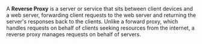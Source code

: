 A **Reverse Proxy** is a server or service that sits between client devices and a web server, forwarding client requests to the web server and returning the server's responses back to the clients. Unlike a forward proxy, which handles requests on behalf of clients seeking resources from the internet, a reverse proxy manages requests on behalf of servers.


